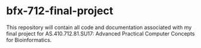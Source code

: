 # bfx-712-final-project
This repository will contain all code and documentation associated with my final project for AS.410.712.81.SU17: Advanced Practical Computer Concepts for Bioinformatics.
